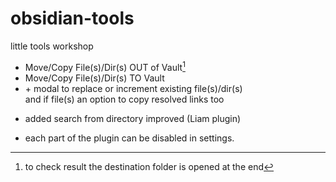# obsidian-tools
little tools workshop

- Move/Copy File(s)/Dir(s) OUT of Vault[^1]
- Move/Copy File(s)/Dir(s) TO Vault
- \+ modal to replace or increment existing file(s)/dir(s)  
and if file(s) an option to copy resolved links too 
[^1]: to check result the destination folder is opened at the end

- added search from directory improved (Liam plugin)

- each part of the plugin can be disabled in settings.
